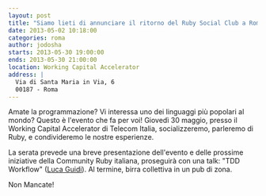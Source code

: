 ```yaml
---
layout: post
title: "Siamo lieti di annunciare il ritorno del Ruby Social Club a Roma!"
date: 2013-05-02 10:18:00
categories: roma
author: jodosha
starts: 2013-05-30 19:00:00
ends: 2013-05-30 21:00:00
location: Working Capital Accelerator
address: |
  Via di Santa Maria in Via, 6
  00187 - Roma
---
```


Amate la programmazione? Vi interessa uno dei linguaggi pi&ugrave; popolari al mondo? Questo &egrave; l'evento che fa per voi! Gioved&igrave; 30 maggio, presso il Working Capital Accelerator di Telecom Italia, socializzeremo, parleremo di Ruby, e condivideremo le nostre esperienze.

La serata prevede una breve presentazione dell'evento e delle prossime iniziative della Community Ruby italiana, proseguir&agrave; con una talk: "TDD Workflow" ([Luca Guidi](http://lucaguidi.com)). Al termine, birra collettiva in un pub di zona.

Non Mancate!
